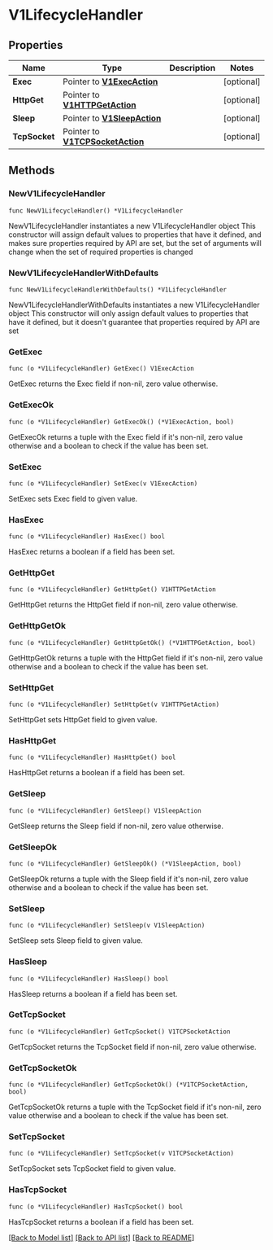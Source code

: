 # V1LifecycleHandler

## Properties

Name | Type | Description | Notes
------------ | ------------- | ------------- | -------------
**Exec** | Pointer to [**V1ExecAction**](V1ExecAction.md) |  | [optional] 
**HttpGet** | Pointer to [**V1HTTPGetAction**](V1HTTPGetAction.md) |  | [optional] 
**Sleep** | Pointer to [**V1SleepAction**](V1SleepAction.md) |  | [optional] 
**TcpSocket** | Pointer to [**V1TCPSocketAction**](V1TCPSocketAction.md) |  | [optional] 

## Methods

### NewV1LifecycleHandler

`func NewV1LifecycleHandler() *V1LifecycleHandler`

NewV1LifecycleHandler instantiates a new V1LifecycleHandler object
This constructor will assign default values to properties that have it defined,
and makes sure properties required by API are set, but the set of arguments
will change when the set of required properties is changed

### NewV1LifecycleHandlerWithDefaults

`func NewV1LifecycleHandlerWithDefaults() *V1LifecycleHandler`

NewV1LifecycleHandlerWithDefaults instantiates a new V1LifecycleHandler object
This constructor will only assign default values to properties that have it defined,
but it doesn't guarantee that properties required by API are set

### GetExec

`func (o *V1LifecycleHandler) GetExec() V1ExecAction`

GetExec returns the Exec field if non-nil, zero value otherwise.

### GetExecOk

`func (o *V1LifecycleHandler) GetExecOk() (*V1ExecAction, bool)`

GetExecOk returns a tuple with the Exec field if it's non-nil, zero value otherwise
and a boolean to check if the value has been set.

### SetExec

`func (o *V1LifecycleHandler) SetExec(v V1ExecAction)`

SetExec sets Exec field to given value.

### HasExec

`func (o *V1LifecycleHandler) HasExec() bool`

HasExec returns a boolean if a field has been set.

### GetHttpGet

`func (o *V1LifecycleHandler) GetHttpGet() V1HTTPGetAction`

GetHttpGet returns the HttpGet field if non-nil, zero value otherwise.

### GetHttpGetOk

`func (o *V1LifecycleHandler) GetHttpGetOk() (*V1HTTPGetAction, bool)`

GetHttpGetOk returns a tuple with the HttpGet field if it's non-nil, zero value otherwise
and a boolean to check if the value has been set.

### SetHttpGet

`func (o *V1LifecycleHandler) SetHttpGet(v V1HTTPGetAction)`

SetHttpGet sets HttpGet field to given value.

### HasHttpGet

`func (o *V1LifecycleHandler) HasHttpGet() bool`

HasHttpGet returns a boolean if a field has been set.

### GetSleep

`func (o *V1LifecycleHandler) GetSleep() V1SleepAction`

GetSleep returns the Sleep field if non-nil, zero value otherwise.

### GetSleepOk

`func (o *V1LifecycleHandler) GetSleepOk() (*V1SleepAction, bool)`

GetSleepOk returns a tuple with the Sleep field if it's non-nil, zero value otherwise
and a boolean to check if the value has been set.

### SetSleep

`func (o *V1LifecycleHandler) SetSleep(v V1SleepAction)`

SetSleep sets Sleep field to given value.

### HasSleep

`func (o *V1LifecycleHandler) HasSleep() bool`

HasSleep returns a boolean if a field has been set.

### GetTcpSocket

`func (o *V1LifecycleHandler) GetTcpSocket() V1TCPSocketAction`

GetTcpSocket returns the TcpSocket field if non-nil, zero value otherwise.

### GetTcpSocketOk

`func (o *V1LifecycleHandler) GetTcpSocketOk() (*V1TCPSocketAction, bool)`

GetTcpSocketOk returns a tuple with the TcpSocket field if it's non-nil, zero value otherwise
and a boolean to check if the value has been set.

### SetTcpSocket

`func (o *V1LifecycleHandler) SetTcpSocket(v V1TCPSocketAction)`

SetTcpSocket sets TcpSocket field to given value.

### HasTcpSocket

`func (o *V1LifecycleHandler) HasTcpSocket() bool`

HasTcpSocket returns a boolean if a field has been set.


[[Back to Model list]](../README.md#documentation-for-models) [[Back to API list]](../README.md#documentation-for-api-endpoints) [[Back to README]](../README.md)


